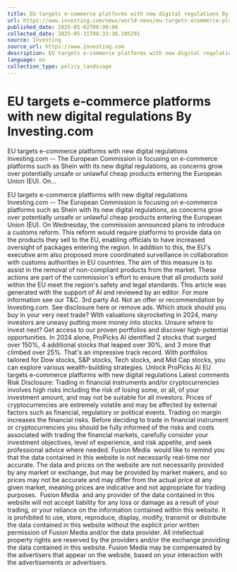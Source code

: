```yaml
---
title: EU targets e-commerce platforms with new digital regulations By Investing.com
url: https://www.investing.com/news/world-news/eu-targets-ecommerce-platforms-with-new-digital-regulations-93CH-3850218
published_date: 2025-05-02T00:00:00
collected_date: 2025-05-31T08:33:36.205291
source: Investing
source_url: https://www.investing.com
description: EU targets e-commerce platforms with new digital regulations Investing.com -- The European Commission is focusing on e-commerce platforms such as Shein with its new digital regulations, as concerns grow over potentially unsafe or unlawful cheap products entering the European Union (EU). On...
language: en
collection_type: policy_landscape
---
```


# EU targets e-commerce platforms with new digital regulations By Investing.com

EU targets e-commerce platforms with new digital regulations Investing.com -- The European Commission is focusing on e-commerce platforms such as Shein with its new digital regulations, as concerns grow over potentially unsafe or unlawful cheap products entering the European Union (EU). On...

EU targets e-commerce platforms with new digital regulations Investing.com -- The European Commission is focusing on e-commerce platforms such as Shein with its new digital regulations, as concerns grow over potentially unsafe or unlawful cheap products entering the European Union (EU). On Wednesday, the commission announced plans to introduce a customs reform. This reform would require platforms to provide data on the products they sell to the EU, enabling officials to have increased oversight of packages entering the region. In addition to this, the EU's executive arm also proposed more coordinated surveillance in collaboration with customs authorities in EU countries. The aim of this measure is to assist in the removal of non-compliant products from the market. These actions are part of the commission's effort to ensure that all products sold within the EU meet the region's safety and legal standards. This article was generated with the support of AI and reviewed by an editor. For more information see our T&amp;C. 3rd party Ad. Not an offer or recommendation by Investing.com. See disclosure here or remove ads. Which stock should you buy in your very next trade? With valuations skyrocketing in 2024, many investors are uneasy putting more money into stocks. Unsure where to invest next? Get access to our proven portfolios and discover high-potential opportunities. 
In 2024 alone, ProPicks AI identified 2 stocks that surged over 150%, 4 additional stocks that leaped over 30%, and 3 more that climbed over 25%. That's an impressive track record. 
With portfolios tailored for Dow stocks, S&amp;P stocks, Tech stocks, and Mid Cap stocks, you can explore various wealth-building strategies. Unlock ProPicks AI EU targets e-commerce platforms with new digital regulations Latest comments Risk Disclosure: Trading in financial instruments and/or cryptocurrencies involves high risks including the risk of losing some, or all, of your investment amount, and may not be suitable for all investors. Prices of cryptocurrencies are extremely volatile and may be affected by external factors such as financial, regulatory or political events. Trading on margin increases the financial risks. 
Before deciding to trade in financial instrument or cryptocurrencies you should be fully informed of the risks and costs associated with trading the financial markets, carefully consider your investment objectives, level of experience, and risk appetite, and seek professional advice where needed. 
 Fusion Media  would like to remind you that the data contained in this website is not necessarily real-time nor accurate. The data and prices on the website are not necessarily provided by any market or exchange, but may be provided by market makers, and so prices may not be accurate and may differ from the actual price at any given market, meaning prices are indicative and not appropriate for trading purposes.  Fusion Media  and any provider of the data contained in this website will not accept liability for any loss or damage as a result of your trading, or your reliance on the information contained within this website. 
It is prohibited to use, store, reproduce, display, modify, transmit or distribute the data contained in this website without the explicit prior written permission of Fusion Media and/or the data provider. All intellectual property rights are reserved by the providers and/or the exchange providing the data contained in this website. 
 Fusion Media may be compensated by the advertisers that appear on the website, based on your interaction with the advertisements or advertisers.
